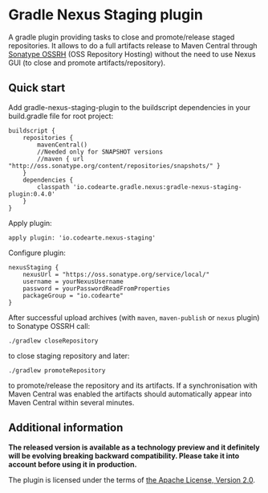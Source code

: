 # Gradle Nexus Staging plugin

A gradle plugin providing tasks to close and promote/release staged repositories. It allows to do a full artifacts release to Maven Central through
[Sonatype OSSRH](http://central.sonatype.org/pages/ossrh-guide.html) (OSS Repository Hosting) without the need to use Nexus GUI (to close and promote
artifacts/repository).

## Quick start

Add gradle-nexus-staging-plugin to the buildscript dependencies in your build.gradle file for root project:

    buildscript {
        repositories {
            mavenCentral()
            //Needed only for SNAPSHOT versions
            //maven { url "http://oss.sonatype.org/content/repositories/snapshots/" }
        }
        dependencies {
            classpath 'io.codearte.gradle.nexus:gradle-nexus-staging-plugin:0.4.0'
        }
    }

Apply plugin:

    apply plugin: 'io.codearte.nexus-staging'

Configure plugin:

    nexusStaging {
        nexusUrl = "https://oss.sonatype.org/service/local/"
        username = yourNexusUsername
        password = yourPasswordReadFromProperties
        packageGroup = "io.codearte"
    }

After successful upload archives (with `maven`, `maven-publish` or `nexus` plugin) to Sonatype OSSRH call:

    ./gradlew closeRepository

to close staging repository and later:

    ./gradlew promoteRepository

to promote/release the repository and its artifacts. If a synchronisation with Maven Central was enabled the artifacts should automatically appear
into Maven Central within several minutes.

## Additional information 

**The released version is available as a technology preview and it definitely will be evolving breaking backward compatibility. Please take it into
account before using it in production.**

The plugin is licensed under the terms of [the Apache License, Version 2.0](https://www.apache.org/licenses/LICENSE-2.0.txt).
